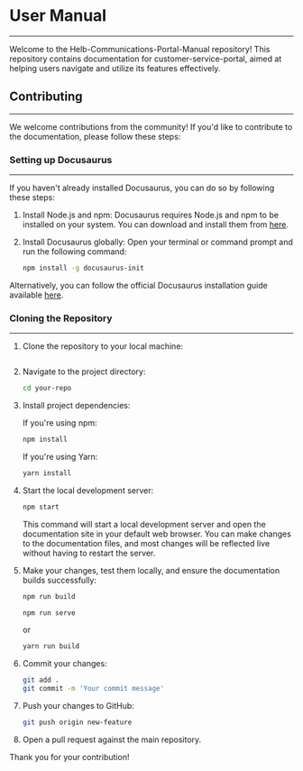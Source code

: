 # User Manual
---

Welcome to the Helb-Communications-Portal-Manual repository! This repository contains documentation for customer-service-portal, aimed at helping users navigate and utilize its features effectively.

## Contributing
---

We welcome contributions from the community! If you'd like to contribute to the documentation, please follow these steps:

### Setting up Docusaurus
---

If you haven't already installed Docusaurus, you can do so by following these steps:

1. Install Node.js and npm: Docusaurus requires Node.js and npm to be installed on your system. You can download and install them from [here](https://nodejs.org/).

2. Install Docusaurus globally: Open your terminal or command prompt and run the following command:

    ```sh
    npm install -g docusaurus-init
    ```

Alternatively, you can follow the official Docusaurus installation guide available [here](https://docusaurus.io/docs).

### Cloning the Repository
---

1. Clone the repository to your local machine:

    ```sh
    
    ```

2. Navigate to the project directory:

    ```sh
    cd your-repo
    ```

3. Install project dependencies:

    If you're using npm:

    ```sh
    npm install
    ```

    If you're using Yarn:

    ```sh
    yarn install
    ```

4. Start the local development server:

    ```sh
    npm start
    ```

    This command will start a local development server and open the documentation site in your default web browser. You can make changes to the documentation files, and most changes will be reflected live without having to restart the server.

5. Make your changes, test them locally, and ensure the documentation builds successfully:

    ```sh
    npm run build  
    ```
     ```sh
    npm run serve
    ```

    or

    ```sh
    yarn run build
    ```

6. Commit your changes:

    ```sh
    git add .
    git commit -m 'Your commit message'
    ```

7. Push your changes to GitHub:

    ```sh
    git push origin new-feature
    ```

8. Open a pull request against the main repository.

Thank you for your contribution!


